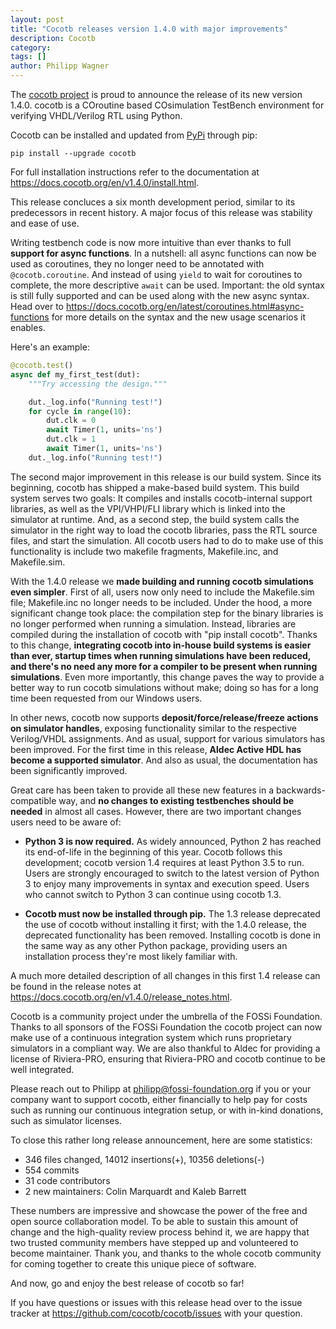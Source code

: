 ```yaml
---
layout: post
title: "Cocotb releases version 1.4.0 with major improvements"
description: Cocotb
category:
tags: []
author: Philipp Wagner
---
```


The [cocotb project](https://github.com/cocotb/cocotb) is proud to announce the release of its new version 1.4.0.
cocotb is a COroutine based COsimulation TestBench environment for verifying VHDL/Verilog RTL using Python.

Cocotb can be installed and updated from [PyPi](https://pypi.org/project/cocotb/) through pip:

```shell
pip install --upgrade cocotb
```

For full installation instructions refer to the documentation at <https://docs.cocotb.org/en/v1.4.0/install.html>.

This release concluces a six month development period, similar to its predecessors in recent history.
A major focus of this release was stability and ease of use.

Writing testbench code is now more intuitive than ever thanks to full **support for async functions**.
In a nutshell: all async functions can now be used as coroutines, they no longer need to be annotated with `@cocotb.coroutine`.
And instead of using `yield` to wait for coroutines to complete, the more descriptive `await` can be used.
Important: the old syntax is still fully supported and can be used along with the new async syntax.
Head over to <https://docs.cocotb.org/en/latest/coroutines.html#async-functions> for more details on the syntax and the new usage scenarios it enables.

Here's an example:

```python
@cocotb.test()
async def my_first_test(dut):
    """Try accessing the design."""

    dut._log.info("Running test!")
    for cycle in range(10):
        dut.clk = 0
        await Timer(1, units='ns')
        dut.clk = 1
        await Timer(1, units='ns')
    dut._log.info("Running test!")
```

The second major improvement in this release is our build system.
Since its beginning, cocotb has shipped a make-based build system.
This build system serves two goals:
It compiles and installs cocotb-internal support libraries, as well as the VPI/VHPI/FLI library which is linked into the simulator at runtime.
And, as a second step, the build system calls the simulator in the right way to load the cocotb libraries, pass the RTL source files, and start the simulation.
All cocotb users had to do to make use of this functionality is include two makefile fragments, Makefile.inc, and Makefile.sim.

With the 1.4.0 release we **made building and running cocotb simulations even simpler**.
First of all, users now only need to include the Makefile.sim file; Makefile.inc no longer needs to be included.
Under the hood, a more significant change took place: the compilation step for the binary libraries is no longer performed when running a simulation.
Instead, libraries are compiled during the installation of cocotb with "pip install cocotb".
Thanks to this change, **integrating cocotb into in-house build systems is easier than ever, startup times when running simulations have been reduced, and there's no need any more for a compiler to be present when running simulations**.
Even more importantly, this change paves the way to provide a better way to run cocotb simulations without make; doing so has for a long time been requested from our Windows users.

In other news, cocotb now supports **deposit/force/release/freeze actions on simulator handles**, exposing functionality similar to the respective Verilog/VHDL assignments.
And as usual, support for various simulators has been improved.
For the first time in this release, **Aldec Active HDL has become a supported simulator**.
And also as usual, the documentation has been significantly improved.

Great care has been taken to provide all these new features in a backwards-compatible way, and **no changes to existing testbenches should be needed** in almost all cases.
However, there are two important changes users need to be aware of:

- **Python 3 is now required.** As widely announced, Python 2 has reached its end-of-life in the beginning of this year. Cocotb follows this development; cocotb version 1.4 requires at least Python 3.5 to run. Users are strongly encouraged to switch to the latest version of Python 3 to enjoy many improvements in syntax and execution speed. Users who cannot switch to Python 3 can continue using cocotb 1.3.

- **Cocotb must now be installed through pip.** The 1.3 release deprecated the use of cocotb without installing it first; with the 1.4.0 release, the deprecated functionality has been removed. Installing cocotb is done in the same way as any other Python package, providing users an installation process they're most likely familiar with.

A much more detailed description of all changes in this first 1.4 release can be found in the release notes at <https://docs.cocotb.org/en/v1.4.0/release_notes.html>.

Cocotb is a community project under the umbrella of the FOSSi Foundation. Thanks to all sponsors of the FOSSi Foundation the cocotb project can now make use of a continuous integration system which runs proprietary simulators in a compliant way. We are also thankful to Aldec for providing a license of Riviera-PRO, ensuring that Riviera-PRO and cocotb continue to be well integrated.

Please reach out to Philipp at [philipp@fossi-foundation.org](mailto:philipp@fossi-foundation.org) if you or your company want to support cocotb, either financially to help pay for costs such as running our continuous integration setup, or with in-kind donations, such as simulator licenses.

To close this rather long release announcement, here are some statistics:

- 346 files changed, 14012 insertions(+), 10356 deletions(-)
- 554 commits
- 31 code contributors
- 2 new maintainers: Colin Marquardt and Kaleb Barrett

These numbers are impressive and showcase the power of the free and open source collaboration model.
To be able to sustain this amount of change and the high-quality review process behind it, we are happy that two trusted community members have stepped up and volunteered to become maintainer.
Thank you, and thanks to the whole cocotb community for coming together to create this unique piece of software.

And now, go and enjoy the best release of cocotb so far!

If you have questions or issues with this release head over to the issue tracker at <https://github.com/cocotb/cocotb/issues> with your question.
